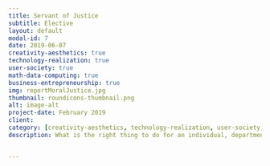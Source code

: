 ```yaml
---
title: Servant of Justice
subtitle: Elective
layout: default
modal-id: 7
date: 2019-06-07
creativity-aesthetics: true
technology-realization: true
user-society: true
math-data-computing: true
business-entrepreneurship: true
img: reportMoralJustice.jpg
thumbnail: roundicons-thumbnail.png
alt: image-alt
project-date: February 2019
client:
category: [creativity-aesthetics, technology-realization, user-society, math-data-computing, business-entrepreneurship]
description: What is the right thing to do for an individual, department or organization? The elective, practical case study and the different views of Rawls, Derrida and others ween from the perspective of study for humanities.


---
```

